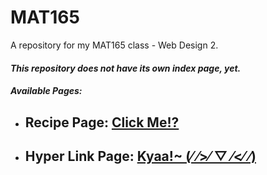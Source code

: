 # MAT165
A repository for my MAT165 class - Web Design 2.

#### *This repository does not have its own index page, yet.*

#### _Available Pages:_
+ ## Recipe Page: [Click Me!?](https://joschavz.github.io/Recipe_Site/index.html)
+ ## Hyper Link Page: [Kyaa!~ (⁄ ⁄>⁄ ▽ ⁄<⁄ ⁄)](https://joschavz.github.io/Hyperlink-Poem/index.html)
